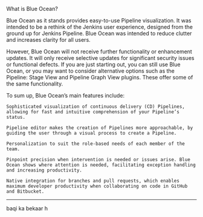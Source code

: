 What is Blue Ocean?

Blue Ocean as it stands provides easy-to-use Pipeline visualization. It was intended to be a rethink of the Jenkins user experience, designed from the ground up for Jenkins Pipeline. Blue Ocean was intended to reduce clutter and increases clarity for all users.

However, Blue Ocean will not receive further functionality or enhancement updates. It will only receive selective updates for significant security issues or functional defects. If you are just starting out, you can still use Blue Ocean, or you may want to consider alternative options such as the Pipeline: Stage View and Pipeline Graph View plugins. These offer some of the same functionality.

To sum up, Blue Ocean’s main features include:

    Sophisticated visualization of continuous delivery (CD) Pipelines, allowing for fast and intuitive comprehension of your Pipeline’s status.

    Pipeline editor makes the creation of Pipelines more approachable, by guiding the user through a visual process to create a Pipeline.

    Personalization to suit the role-based needs of each member of the team.

    Pinpoint precision when intervention is needed or issues arise. Blue Ocean shows where attention is needed, facilitating exception handling and increasing productivity.

    Native integration for branches and pull requests, which enables maximum developer productivity when collaborating on code in GitHub and Bitbucket.





----

baqi ka bekaar h
